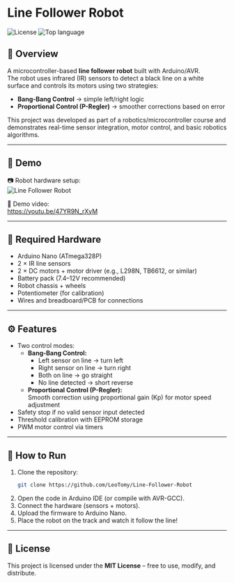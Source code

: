# Line Follower Robot

![License](https://img.shields.io/badge/license-MIT-green.svg)
![Top language](https://img.shields.io/github/languages/top/LeoTomy/Line-Follower-Robot)

## 📖 Overview
A microcontroller-based **line follower robot** built with Arduino/AVR.  
The robot uses infrared (IR) sensors to detect a black line on a white surface and controls its motors using two strategies:
- **Bang-Bang Control** → simple left/right logic  
- **Proportional Control (P-Regler)** → smoother corrections based on error  

This project was developed as part of a robotics/microcontroller course and demonstrates real-time sensor integration, motor control, and basic robotics algorithms.

---

## 🧭 Demo
📷 Robot hardware setup:  
![Line Follower Robot](docs/robot.jpg)

🎥 Demo video:  
https://youtu.be/47YR9N_rXyM



---

## 🔧 Required Hardware
- Arduino Nano (ATmega328P)
- 2 × IR line sensors
- 2 × DC motors + motor driver (e.g., L298N, TB6612, or similar)
- Battery pack (7.4–12V recommended)
- Robot chassis + wheels
- Potentiometer (for calibration)
- Wires and breadboard/PCB for connections

---

## ⚙️ Features
- Two control modes:
  - **Bang-Bang Control:**  
    - Left sensor on line → turn left  
    - Right sensor on line → turn right  
    - Both on line → go straight  
    - No line detected → short reverse
  - **Proportional Control (P-Regler):**  
    Smooth correction using proportional gain (Kp) for motor speed adjustment
- Safety stop if no valid sensor input detected
- Threshold calibration with EEPROM storage
- PWM motor control via timers

---

## 🚀 How to Run
1. Clone the repository:
   ```bash
   git clone https://github.com/LeoTomy/Line-Follower-Robot
2. Open the code in Arduino IDE (or compile with AVR-GCC).
3. Connect the hardware (sensors + motors).
4. Upload the firmware to Arduino Nano.
5. Place the robot on the track and watch it follow the line!

---

## 📖 License
This project is licensed under the **MIT License** – free to use, modify, and distribute.
